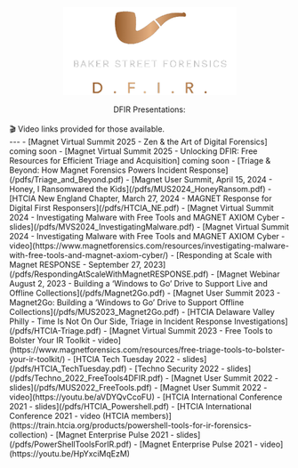 <div align="center">
 <img style="padding:0;vertical-align:bottom;" height="158" width="311" src="/_images/BSF.png"/>
<br/>
<br/>
DFIR Presentations:
</div>

<br/>
🎬 Video links provided for those available.
<br/>
---
- [Magnet Virtual Summit 2025 - Zen & the Art of Digital Forensics] coming soon
- [Magnet Virtual Summit 2025 - Unlocking DFIR: Free Resources for Efficient Triage and Acquisition] coming soon
- [Triage & Beyond: How Magnet Forensics Powers Incident Response](/pdfs/Triage_and_Beyond.pdf)
- [Magnet User Summit, April 15, 2024 - Honey, I Ransomwared the Kids](/pdfs/MUS2024_HoneyRansom.pdf)
- [HTCIA New England Chapter, March 27, 2024 - MAGNET Response for Digital First Responsers](/pdfs/HTCIA_NE.pdf)
- [Magnet Virtual Summit 2024 - Investigating Malware with Free Tools and MAGNET AXIOM Cyber - slides](/pdfs/MVS2024_InvestigatingMalware.pdf)
- [Magnet Virtual Summit 2024 - Investigating Malware with Free Tools and MAGNET AXIOM Cyber - video](https://www.magnetforensics.com/resources/investigating-malware-with-free-tools-and-magnet-axiom-cyber/)
- [Responding at Scale with Magnet RESPONSE - September 27, 2023](/pdfs/RespondingAtScaleWithMagnetRESPONSE.pdf)
- [Magnet Webinar August 2, 2023 - Building a ‘Windows to Go’ Drive to Support Live and Offline Collections](/pdfs/Magnet2Go.pdf)
- [Magnet User Summit 2023 - Magnet2Go: Building a ‘Windows to Go’ Drive to Support Offline Collections](/pdfs/MUS2023_Magnet2Go.pdf)
- [HTCIA Delaware Valley Philly - Time Is Not On Our Side, Triage in Incident Response Investigations](/pdfs/HTCIA-Triage.pdf)
- [Magnet Virtual Summit 2023 - Free Tools to Bolster Your IR Toolkit - video](https://www.magnetforensics.com/resources/free-triage-tools-to-bolster-your-ir-toolkit/)
- [HTCIA Tech Tuesday 2022 - slides](/pdfs/HTCIA_TechTuesday.pdf)
- [Techno Security 2022 - slides](/pdfs/Techno_2022_FreeTools4DFIR.pdf)
- [Magnet User Summit 2022 - slides](/pdfs/MUS2022_FreeTools.pdf)
- [Magnet User Summit 2022 - video](https://youtu.be/aVDYQvCcoFU)
- [HTCIA International Conference 2021 - slides](/pdfs/HTCIA_Powershell.pdf)
- [HTCIA International Conference 2021 - video (HTCIA members)](https://train.htcia.org/products/powershell-tools-for-ir-forensics-collection)
- [Magnet Enterprise Pulse 2021 - slides](/pdfs/PowerShellToolsForIR.pdf)
- [Magnet Enterprise Pulse 2021 - video](https://youtu.be/HpYxciMqEzM)
